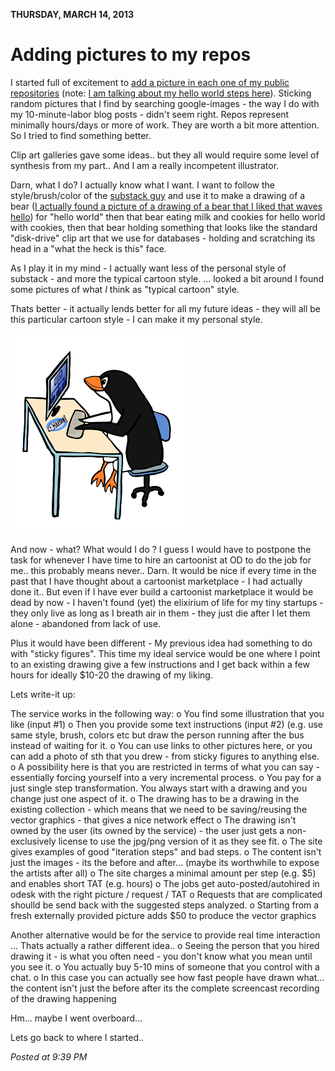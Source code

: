**THURSDAY, MARCH 14, 2013**

Adding pictures to my repos 
=================

I started full of excitement to [add a picture in each one of my public repositories](../03/node-and-learning.md) (note: [I am talking about my hello world steps here](http://otdump.blogspot.com/search?q=helloworld)). Sticking random pictures that I find by searching google-images - the way I do with my 10-minute-labor blog posts - didn't seem right. Repos represent minimally hours/days or more of work. They are worth a bit more attention. So I tried to find something better.

Clip art galleries gave some ideas.. but they all would require some level of synthesis from my part.. And I am a really incompetent illustrator.

Darn, what I do? I actually know what I want. I want to follow the style/brush/color of the [substack guy](https://github.com/substack/node-browserify/blob/master/readme.markdown) and use it to make a drawing of a bear ([I actually found a picture of a drawing of a bear that I liked that waves hello](http://goo.gl/uvDHG)) for "hello world" then that bear eating milk and cookies for hello world with cookies, then that bear holding something that looks like the standard  "disk-drive" clip art that we use for databases - holding and scratching its head in a "what the heck is this" face.

As I play it in my mind - I actually want less of the personal style of substack - and more the typical cartoon style. ... looked a bit around I found some pictures of what _I_ think as "typical cartoon" style.

Thats better - it actually lends better for all my future ideas - they will all be this particular cartoon style - I can make it my personal style.

![Alt text](images/clipart1.png)

And now - what? What would I do ? I guess I would have to postpone the task for whenever I have time to hire an cartoonist at OD to do the job for me.. this probably means never.. Darn.
It would be nice if every time in the past that I have thought about a cartoonist marketplace - I had actually done it..
But even if I have ever build a cartoonist marketplace it would be dead by now - I haven't found (yet) the elixirium of life for my tiny startups - they only live as long as I breath air in them - they just die after I let them alone - abandoned from lack of use.

Plus it would have been different - My previous idea had something to do with "sticky figures".
This time my ideal service would be one where I point to an existing drawing give a few instructions and I get back within a few hours for ideally $10-20  the drawing of my liking.

Lets write-it up:

The service works in the following way:
  o You find some illustration that you like (input #1)
  o Then you provide some text instructions (input #2)
    (e.g. use same style, brush, colors etc but draw the person running after the bus instead of waiting for it.
  o You can use links to other pictures here, or you can add a photo of sth that you drew - from sticky figures to anything else.
  o A possibility here is that you are restricted in terms of what you can say - essentially forcing yourself into a very incremental process.
  o You pay for a just single step transformation. You always start with a drawing and you change just one aspect of it.
  o The drawing has to be a drawing in the existing collection - which means that we need to be saving/reusing the vector graphics - that gives a nice network effect
  o The drawing isn't owned by the user (its owned by the service)  - the user just gets a non-exclusively license to use the jpg/png version of it as they see fit.
  o The site gives examples of good "iteration steps" and bad steps.
  o The content isn't just the images - its the before and after... (maybe its worthwhile to expose the artists after all)
  o The site charges a minimal amount per step (e.g. $5) and enables short TAT (e.g. hours)
  o The jobs get auto-posted/autohired in odesk with the right picture / request / TAT
  o Requests that are complicated shoulld be send back with the suggested steps analyzed.
  o Starting from a fresh externally provided picture adds $50 to produce the vector graphics

Another alternative would be for the service to provide real time interaction ... Thats actually a rather different idea..
  o Seeing the person that you hired drawing it - is what you often need - you don't know what you mean until you see it.
  o You actually buy 5-10 mins of someone that you control with a chat.
  o In this case you can actually see how fast people have drawn what...  the content isn't just the before after its the complete screencast recording of the drawing happening

Hm... maybe I went overboard...

Lets go back to where I started..

_Posted at 9:39 PM_